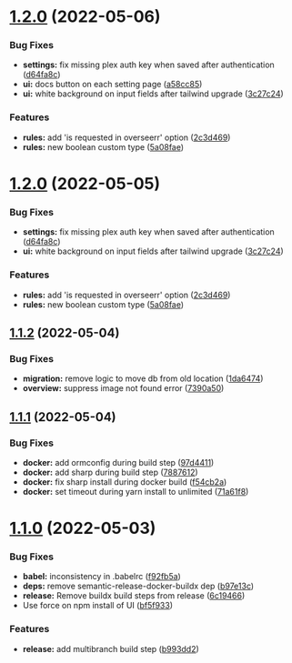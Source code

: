 # [1.2.0](https://github.com/jorenn92/Maintainerr/compare/v1.1.2...v1.2.0) (2022-05-06)


### Bug Fixes

* **settings:** fix missing plex auth key when saved after authentication ([d64fa8c](https://github.com/jorenn92/Maintainerr/commit/d64fa8cbcc14154d503792f6abe9767f28ac24e6))
* **ui:** docs button on each setting page ([a58cc85](https://github.com/jorenn92/Maintainerr/commit/a58cc855c561954405cce949afd5141bf647b091))
* **ui:** white background on input fields after tailwind upgrade ([3c27c24](https://github.com/jorenn92/Maintainerr/commit/3c27c24f92da85fdfe24e1101d9cfb4924c78d2f))


### Features

* **rules:** add 'is requested in overseerr' option ([2c3d469](https://github.com/jorenn92/Maintainerr/commit/2c3d469967533e7aab61d1a1ff3f86a21c4504cd))
* **rules:** new boolean custom type ([5a08fae](https://github.com/jorenn92/Maintainerr/commit/5a08fae75bb06821afd0191bb1fa5d0e9323fd71))

# [1.2.0](https://github.com/jorenn92/Maintainerr/compare/v1.1.2...v1.2.0) (2022-05-05)


### Bug Fixes

* **settings:** fix missing plex auth key when saved after authentication ([d64fa8c](https://github.com/jorenn92/Maintainerr/commit/d64fa8cbcc14154d503792f6abe9767f28ac24e6))
* **ui:** white background on input fields after tailwind upgrade ([3c27c24](https://github.com/jorenn92/Maintainerr/commit/3c27c24f92da85fdfe24e1101d9cfb4924c78d2f))


### Features

* **rules:** add 'is requested in overseerr' option ([2c3d469](https://github.com/jorenn92/Maintainerr/commit/2c3d469967533e7aab61d1a1ff3f86a21c4504cd))
* **rules:** new boolean custom type ([5a08fae](https://github.com/jorenn92/Maintainerr/commit/5a08fae75bb06821afd0191bb1fa5d0e9323fd71))

## [1.1.2](https://github.com/jorenn92/Maintainerr/compare/v1.1.1...v1.1.2) (2022-05-04)


### Bug Fixes

* **migration:** remove logic to move db from old location ([1da6474](https://github.com/jorenn92/Maintainerr/commit/1da6474555dc73cf9c221df33da60100a5fac438))
* **overview:** suppress image not found error ([7390a50](https://github.com/jorenn92/Maintainerr/commit/7390a50748de79aacb06b7642963f37086ad2f05))

## [1.1.1](https://github.com/jorenn92/Maintainerr/compare/v1.1.0...v1.1.1) (2022-05-04)


### Bug Fixes

* **docker:** add ormconfig during build step ([97d4411](https://github.com/jorenn92/Maintainerr/commit/97d4411c24205574852b983d8a4233fa0b5f348d))
* **docker:** add sharp during build step ([7887612](https://github.com/jorenn92/Maintainerr/commit/78876124c1eb3ed827983fc6ab795908c4e58424))
* **docker:** fix sharp install during docker build ([f54cb2a](https://github.com/jorenn92/Maintainerr/commit/f54cb2af2f2112ada8b52a7d620a494b5d20a84e))
* **docker:** set timeout during yarn install to unlimited ([71a61f8](https://github.com/jorenn92/Maintainerr/commit/71a61f84a9d01eeb28ac53574684cf0b0cc2cda6))

# [1.1.0](https://github.com/jorenn92/Maintainerr/compare/v1.0.0...v1.1.0) (2022-05-03)


### Bug Fixes

* **babel:** inconsistency in .babelrc ([f92fb5a](https://github.com/jorenn92/Maintainerr/commit/f92fb5a60a1710e3d94e7edc051c6de82e079d39))
* **deps:** remove semantic-release-docker-buildx dep ([b97e13c](https://github.com/jorenn92/Maintainerr/commit/b97e13ce436a6c97485886661e5321fd14947e32))
* **release:** Remove buildx build steps from release ([6c19466](https://github.com/jorenn92/Maintainerr/commit/6c19466a272ef70cc6411aa7a8f4f05cd061ae7b))
* Use force on npm install of UI ([bf5f933](https://github.com/jorenn92/Maintainerr/commit/bf5f9339195315a8011f6900d87b8b7dbe1a11e8))


### Features

* **release:** add multibranch build step ([b993dd2](https://github.com/jorenn92/Maintainerr/commit/b993dd24eefde6de4f17bae0f24a9983a67024cb))
